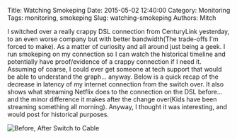 Title: Watching Smokeping
Date: 2015-05-02 12:40:00
Category: Monitoring
Tags: monitoring, smokeping
Slug: watching-smokeping
Authors: Mitch

I switched over a really crappy DSL connection from CenturyLink yesterday, to an even worse company but with better bandwidth(The trade-offs I'm forced to make).  As a matter of curiosity and all around just being a geek. I run smokeping on my connection so I can watch the historical timeline and potentially have proof/evidence of a crappy connection if I need it.  Assuming of coarse, I could ever get someone at tech support that would be able to understand the graph... anyway.  Below is a quick recap of the decrease in latency of my internet connection from the switch over.  It also shows what streaming Netflix does to the connection on the DSL before... and the minor difference it makes after the change over(Kids have been streaming something all morning).  Anyway, I thought it was interesting, and would post for historical purposes.

![Before, After Switch to Cable]({filename}/images/metauser.net-BeforeAfter.png)
